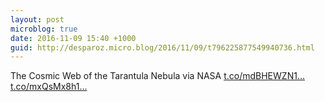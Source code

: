 ```yaml
---
layout: post
microblog: true
date: 2016-11-09 15:40 +1000
guid: http://desparoz.micro.blog/2016/11/09/t796225877549940736.html
---
```

The Cosmic Web of the Tarantula Nebula  via NASA [t.co/mdBHEWZN1...](https://t.co/mdBHEWZN1e) [t.co/mxQsMx8h1...](https://t.co/mxQsMx8h1Y)
